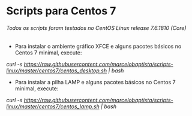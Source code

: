 # Scripts para Centos 7

###### Todos os scripts foram testados no CentOS Linux release 7.6.1810 (Core)

- Para instalar o ambiente gráfico XFCE e alguns pacotes básicos no Centos 7 minimal, execute:

*curl -s https://raw.githubusercontent.com/marcelobaptista/scripts-linux/master/centos7/centos_desktop.sh | bash*

- Para instalar a pilha LAMP e alguns pacotes básicos no Centos 7 minimal, execute:

*curl -s https://raw.githubusercontent.com/marcelobaptista/scripts-linux/master/centos7/centos_lamp.sh | bash*

